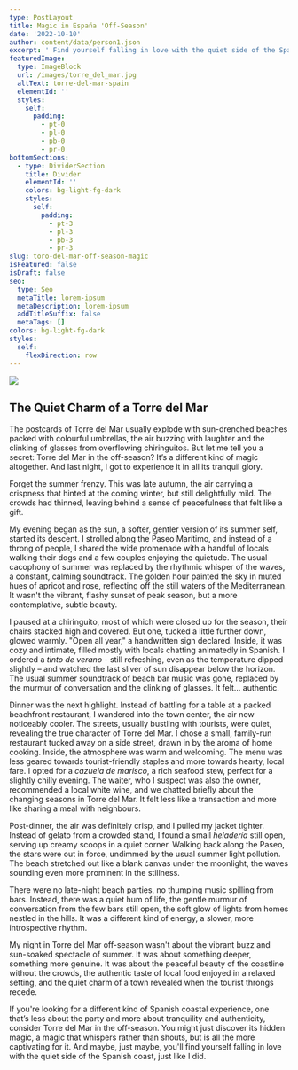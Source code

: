 ```yaml
---
type: PostLayout
title: Magic in España 'Off-Season'
date: '2022-10-10'
author: content/data/person1.json
excerpt: ' Find yourself falling in love with the quiet side of the Spanish coast.'
featuredImage:
  type: ImageBlock
  url: /images/torre_del_mar.jpg
  altText: torre-del-mar-spain
  elementId: ''
  styles:
    self:
      padding:
        - pt-0
        - pl-0
        - pb-0
        - pr-0
bottomSections:
  - type: DividerSection
    title: Divider
    elementId: ''
    colors: bg-light-fg-dark
    styles:
      self:
        padding:
          - pt-3
          - pl-3
          - pb-3
          - pr-3
slug: toro-del-mar-off-season-magic
isFeatured: false
isDraft: false
seo:
  type: Seo
  metaTitle: lorem-ipsum
  metaDescription: lorem-ipsum
  addTitleSuffix: false
  metaTags: []
colors: bg-light-fg-dark
styles:
  self:
    flexDirection: row
---
```

![](/images/toro_del_mar_1.jpg)

## The Quiet Charm of a Torre del Mar

The postcards of Torre del Mar usually explode with sun-drenched beaches packed with colourful umbrellas, the air buzzing with laughter and the clinking of glasses from overflowing chiringuitos. But let me tell you a secret: Torre del Mar in the off-season? It’s a different kind of magic altogether.  And last night, I got to experience it in all its tranquil glory.

Forget the summer frenzy. This was late autumn, the air carrying a crispness that hinted at the coming winter, but still delightfully mild.  The crowds had thinned, leaving behind a sense of peacefulness that felt like a gift.

My evening began as the sun, a softer, gentler version of its summer self, started its descent.  I strolled along the Paseo Marítimo, and instead of a throng of people, I shared the wide promenade with a handful of locals walking their dogs and a few couples enjoying the quietude.  The usual cacophony of summer was replaced by the rhythmic whisper of the waves, a constant, calming soundtrack.  The golden hour painted the sky in muted hues of apricot and rose, reflecting off the still waters of the Mediterranean. It wasn't the vibrant, flashy sunset of peak season, but a more contemplative, subtle beauty.

I paused at a chiringuito, most of which were closed up for the season, their chairs stacked high and covered.  But one, tucked a little further down, glowed warmly.  "Open all year," a handwritten sign declared.  Inside, it was cozy and intimate, filled mostly with locals chatting animatedly in Spanish. I ordered a *tinto de verano* - still refreshing, even as the temperature dipped slightly – and watched the last sliver of sun disappear below the horizon. The usual summer soundtrack of beach bar music was gone, replaced by the murmur of conversation and the clinking of glasses.  It felt… authentic.

Dinner was the next highlight.  Instead of battling for a table at a packed beachfront restaurant, I wandered into the town center, the air now noticeably cooler.  The streets, usually bustling with tourists, were quiet, revealing the true character of Torre del Mar.  I chose a small, family-run restaurant tucked away on a side street, drawn in by the aroma of home cooking.  Inside, the atmosphere was warm and welcoming.  The menu was less geared towards tourist-friendly staples and more towards hearty, local fare. I opted for a *cazuela de marisco*, a rich seafood stew, perfect for a slightly chilly evening.  The waiter, who I suspect was also the owner, recommended a local white wine, and we chatted briefly about the changing seasons in Torre del Mar. It felt less like a transaction and more like sharing a meal with neighbours.

Post-dinner, the air was definitely crisp, and I pulled my jacket tighter.  Instead of gelato from a crowded stand, I found a small *heladería* still open, serving up creamy scoops in a quiet corner.  Walking back along the Paseo, the stars were out in force, undimmed by the usual summer light pollution.  The beach stretched out like a blank canvas under the moonlight, the waves sounding even more prominent in the stillness.

There were no late-night beach parties, no thumping music spilling from bars.  Instead, there was a quiet hum of life, the gentle murmur of conversation from the few bars still open, the soft glow of lights from homes nestled in the hills.  It was a different kind of energy, a slower, more introspective rhythm.

My night in Torre del Mar off-season wasn't about the vibrant buzz and sun-soaked spectacle of summer. It was about something deeper, something more genuine. It was about the peaceful beauty of the coastline without the crowds, the authentic taste of local food enjoyed in a relaxed setting, and the quiet charm of a town revealed when the tourist throngs recede.

If you're looking for a different kind of Spanish coastal experience, one that’s less about the party and more about tranquility and authenticity, consider Torre del Mar in the off-season. You might just discover its hidden magic, a magic that whispers rather than shouts, but is all the more captivating for it.  And maybe, just maybe, you'll find yourself falling in love with the quiet side of the Spanish coast, just like I did.
